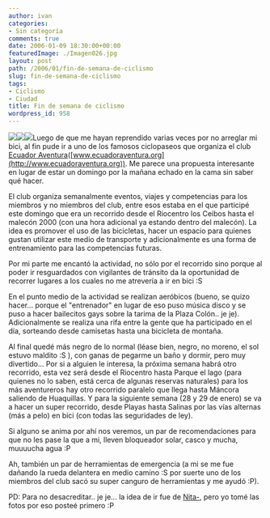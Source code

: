 ```yaml
---
author: ivan
categories:
- Sin categoría
comments: true
date: 2006-01-09 18:30:00+00:00
featuredImage: ./Imagen026.jpg
layout: post
path: /2006/01/fin-de-semana-de-ciclismo
slug: fin-de-semana-de-ciclismo
tags:
- Ciclismo
- Ciudad
title: Fin de semana de ciclismo
wordpress_id: 958
---
```


[![](http://photos1.blogger.com/blogger/5311/455/200/Imagen026.jpg)](http://photos1.blogger.com/blogger/5311/455/1600/Imagen026.jpg)[![](http://photos1.blogger.com/blogger/5311/455/200/Imagen027.jpg)](http://photos1.blogger.com/blogger/5311/455/1600/Imagen027.jpg)[![](http://photos1.blogger.com/blogger/5311/455/200/Imagen025.jpg)](http://photos1.blogger.com/blogger/5311/455/1600/Imagen025.jpg)Luego de que me hayan reprendido varias veces por no arreglar mi bici, al fin pude ir a uno de los famosos ciclopaseos que organiza el club [Ecuador Aventura](http://www.ecuadoraventura.org)([www.ecuadoraventura.org](http://www.ecuadoraventura.org)). Me parece una propuesta interesante en lugar de estar un domingo por la mañana echado en la cama sin saber qué hacer.

El club organiza semanalmente eventos, viajes y competencias para los miembros y no miembros del club, entre esos estaba en el que participé este domingo que era un recorrido desde el Riocentro los Ceibos hasta el malecón 2000 (con una hora adicional ya estando dentro del malecón). La idea es promover el uso de las bicicletas, hacer un espacio para quienes gustan utilizar este medio de transporte y adicionalmente es una forma de entrenamiento para las competencias futuras.

Por mi parte me encantó la actividad, no sólo por el recorrido sino porque al poder ir resguardados con vigilantes de tránsito da la oportunidad de recorrer lugares a los cuales no me atrevería a ir en bici :S

En el punto medio de la actividad se realizan aeróbicos (bueno, se quizo hacer... porque el "entrenador" en lugar de eso puso música disco y se puso a hacer bailecitos gays sobre la tarima de la Plaza Colón.. je je). Adicionalmente se realiza una rifa entre la gente que ha participado en el día, sorteando desde camisetas hasta una bicicleta de montaña.

Al final quedé más negro de lo normal (léase bien, negro, no moreno, el sol estuvo maldito :S ), con ganas de pegarme un baño y dormir, pero muy divertido... Por si a alguien le interesa, la próxima semana habrá otro recorrido, esta vez será desde el Riocentro hasta Parque el lago (para quienes no lo saben, está cerca de algunas reservas naturales) para los más aventureros hay otro recorrido paralelo que llega hasta Máncora saliendo de Huaquillas. Y para la siguiente semana (28 y 29 de enero) se va a hacer un super recorrido, desde Playas hasta Salinas por las vías alternas (más a pelo) en bici (con todas las seguridades de ley).

Si alguno se anima por ahí nos veremos, un par de recomendaciones para que no les pase la que a mi, lleven bloqueador solar, casco y mucha, muuuucha agua :P

Ah, también un par de herramientas de emergencia (a mi se me fue dañando la rueda delantera en medio camino :S por suerte uno de los miembros del club sacó su super canguro de herramientas y me ayudó :P).

PD: Para no desacreditar.. je je... la idea de ir fue de [Nita-](http://nitadp.blogspot.com/), pero yo tomé las fotos por eso posteé primero :P